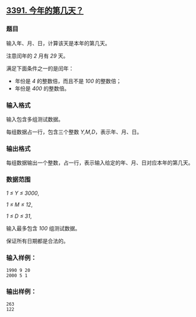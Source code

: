 ## [3391. 今年的第几天？](https://www.acwing.com/problem/content/3394/)

### 题目

输入年、月、日，计算该天是本年的第几天。

注意闰年的 *2* 月有 *29* 天。

满足下面条件之一的是闰年：

- 年份是 *4* 的整数倍，而且不是 *100* 的整数倍；
- 年份是 *400* 的整数倍。

### 输入格式

输入包含多组测试数据。

每组数据占一行，包含三个整数 *Y,M,D*，表示年、月、日。

### 输出格式

每组数据输出一个整数，占一行，表示输入给定的年、月、日对应本年的第几天。

### 数据范围

*1 ≤ Y ≤ 3000*,

*1 ≤ M ≤ 12*,

*1 ≤ D ≤ 31*,

输入最多包含 *100* 组测试数据。

保证所有日期都是合法的。

### 输入样例：

```
1990 9 20
2000 5 1
```

### 输出样例：

```
263
122
```
